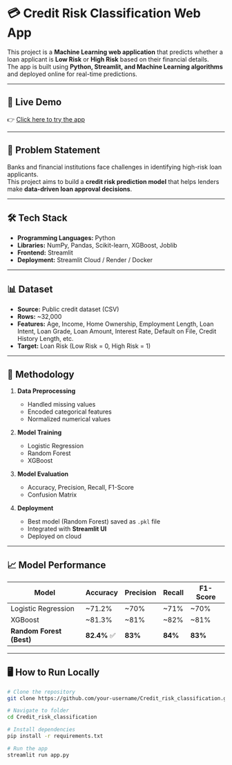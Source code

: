 # 💳 Credit Risk Classification Web App

This project is a **Machine Learning web application** that predicts whether a loan applicant is **Low Risk** or **High Risk** based on their financial details.  
The app is built using **Python, Streamlit, and Machine Learning algorithms** and deployed online for real-time predictions.

---

## 🚀 Live Demo
👉 [Click here to try the app](https://credit-risk-managment-mc7bmqmagej2xnxwyeaa7g.streamlit.app/)  



---

## 📌 Problem Statement
Banks and financial institutions face challenges in identifying high-risk loan applicants.  
This project aims to build a **credit risk prediction model** that helps lenders make **data-driven loan approval decisions**.

---

## 🛠️ Tech Stack
- **Programming Languages:** Python  
- **Libraries:** NumPy, Pandas, Scikit-learn, XGBoost, Joblib  
- **Frontend:** Streamlit  
- **Deployment:** Streamlit Cloud / Render / Docker  

---

## 📊 Dataset
- **Source:** Public credit dataset (CSV)  
- **Rows:** ~32,000  
- **Features:** Age, Income, Home Ownership, Employment Length, Loan Intent, Loan Grade, Loan Amount, Interest Rate, Default on File, Credit History Length, etc.  
- **Target:** Loan Risk (Low Risk = 0, High Risk = 1)  

---

## 🔬 Methodology
1. **Data Preprocessing**
   - Handled missing values  
   - Encoded categorical features  
   - Normalized numerical values  

2. **Model Training**
   - Logistic Regression  
   - Random Forest  
   - XGBoost  

3. **Model Evaluation**
   - Accuracy, Precision, Recall, F1-Score  
   - Confusion Matrix  

4. **Deployment**
   - Best model (Random Forest) saved as `.pkl` file  
   - Integrated with **Streamlit UI**  
   - Deployed on cloud  

---

## 📈 Model Performance
| Model                    | Accuracy      | Precision | Recall  | F1-Score |
|-----------------------   |---------------|-----------|-------- |----------|
| Logistic Regression      | ~71.2%        | ~70%      | ~71%    | ~70%     |
| XGBoost                  | ~81.3%        | ~81%      | ~82%    | ~81%     |
| **Random Forest (Best)** | **82.4%** ✅ | **83%**    | **84%** | **83%** |

---

## 🖥️ How to Run Locally
```bash
# Clone the repository
git clone https://github.com/your-username/Credit_risk_classification.git

# Navigate to folder
cd Credit_risk_classification

# Install dependencies
pip install -r requirements.txt

# Run the app
streamlit run app.py
